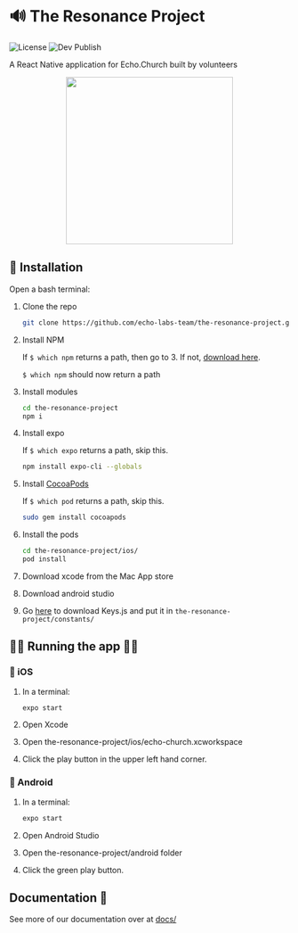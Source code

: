 # 🔊 The Resonance Project

![License](https://img.shields.io/github/license/echo-labs-team/the-resonance-project)
![Dev Publish](https://github.com/echo-labs-team/the-resonance-project/workflows/Dev%20Publish/badge.svg?branch=dev)

A React Native application for Echo.Church built by volunteers

<p align="center"><img src="https://echo.church/wp-content/uploads/2018/01/echo_logo_main_header.png" width="300" /></p>

## 🔌 Installation

Open a bash terminal:

1. Clone the repo

   ```sh
   git clone https://github.com/echo-labs-team/the-resonance-project.git
   ```

2. Install NPM

   If `$ which npm` returns a path, then go to 3. If not, [download here](https://nodejs.org/en/download/).

   `$ which npm` should now return a path

3. Install modules

   ```sh
   cd the-resonance-project
   npm i
   ```

4. Install expo

   If `$ which expo` returns a path, skip this.

   ```sh
   npm install expo-cli --globals
   ```

5. Install [CocoaPods](https://guides.cocoapods.org/using/getting-started.html)

   If `$ which pod` returns a path, skip this.

   ```sh
   sudo gem install cocoapods
   ```

6. Install the pods

   ```sh
   cd the-resonance-project/ios/
   pod install
   ```

7. Download xcode from the Mac App store
8. Download android studio
9. Go [here](https://drive.google.com/drive/folders/1_PorSP9Kw-DGxbRYVYNSPDgLA_JrmGVf)
   to download Keys.js and put it in `the-resonance-project/constants/`

## 👩‍💻 Running the app 👨‍💻

### 📱 iOS

1. In a terminal:

   ```sh
   expo start
   ```

2. Open Xcode
3. Open the-resonance-project/ios/echo-church.xcworkspace
4. Click the play button in the upper left hand corner.

### 🤖 Android

1. In a terminal:

   ```sh
   expo start
   ```

2. Open Android Studio
3. Open the-resonance-project/android folder
4. Click the green play button.

## Documentation 📃

See more of our documentation over at [docs/](https://github.com/echo-labs-team/the-resonance-project/tree/dev/docs)
